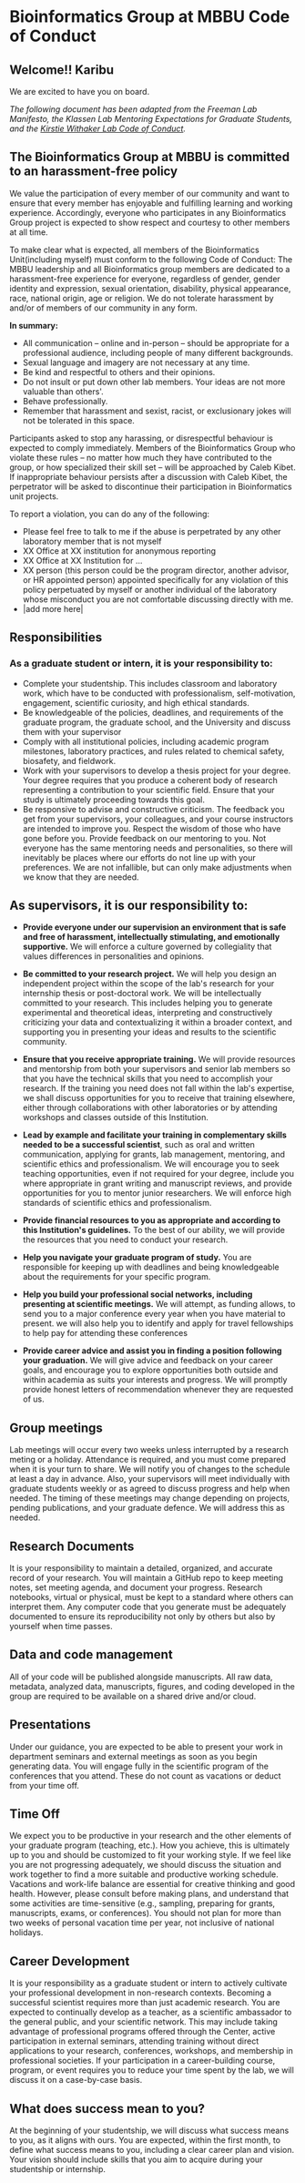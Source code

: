 # Bioinformatics Group at MBBU  Code of Conduct

## Welcome!! Karibu
We are excited to have you on board. 

*The following document has been adapted from the Freeman Lab Manifesto, the Klassen Lab Mentoring Expectations for Graduate Students, and the [Kirstie Withaker Lab Code of Conduct](https://github.com/WhitakerLab/WhitakerLabProjectManagement/blob/master/CODE_OF_CONDUCT.md).*

## The Bioinformatics Group at MBBU is committed to an harassment-free policy
We value the participation of every member of our community and want to ensure that every member has enjoyable and fulfilling learning and working experience. Accordingly, everyone who participates in any Bioinformatics Group project is expected to show respect and courtesy to other members at all time.

To make clear what is expected, all members of the Bioinformatics Unit(including myself) must conform to the following Code of Conduct:
The MBBU leadership and all Bioinformatics group members are dedicated to a harassment-free experience for everyone, regardless of gender, gender identity and expression, sexual orientation, disability, physical appearance, race, national origin, age or religion. We do not tolerate harassment by and/or of members of our community in any form.

**In summary:**  
* All communication – online and in-person – should be appropriate for a professional audience, including people of many different backgrounds. 
* Sexual language and imagery are not necessary at any time.
* Be kind and respectful to others and their opinions. 
* Do not insult or put down other lab members. Your ideas are not more valuable than others'.
* Behave professionally.
* Remember that harassment and sexist, racist, or exclusionary jokes will not be tolerated in this space. 

Participants asked to stop any harassing, or disrespectful behaviour is expected to comply immediately.
Members of the Bioinformatics Group who violate these rules – no matter how much they have contributed to the group, or how specialized their skill set – will be approached by Caleb Kibet. If inappropriate behaviour persists after a discussion with Caleb Kibet, the perpetrator will be asked to discontinue their participation in Bioinformatics unit projects.

To report a violation, you can do any of the following:
* Please feel free to talk to me if the abuse is perpetrated by any other laboratory member that is not myself
* XX Office at XX institution for anonymous reporting 
* XX Office at XX Institution for ...
* XX person (this person could be the program director, another advisor, or HR appointed person) appointed specifically for any violation of this policy perpetuated by myself or another individual of the laboratory whose misconduct you are not comfortable discussing directly with me.
* |add more here|



## Responsibilities

### As a graduate student or intern, it is your responsibility to: 

* Complete your studentship. This includes classroom and laboratory work, which have to be conducted with professionalism, self-motivation, engagement, scientific curiosity, and high ethical standards.
* Be knowledgeable of the policies, deadlines, and requirements of the graduate program, the graduate school, and the University and discuss them with your supervisor
* Comply with all institutional policies, including academic program milestones, laboratory practices, and rules related to chemical safety, biosafety, and fieldwork.  
* Work with your supervisors to develop a thesis project for your degree. Your degree requires that you produce a coherent body of research representing a contribution to your scientific field. Ensure that your study is ultimately proceeding towards this goal.
* Be responsive to advise and constructive criticism. The feedback you get from your supervisors, your colleagues, and your course instructors are intended to improve you. Respect the wisdom of those who have gone before you. 
Provide feedback on our mentoring to you. Not everyone has the same mentoring needs and personalities, so there will inevitably be places where our efforts do not line up with your preferences. We are not infallible, but can only make adjustments when we know that they are needed. 

## As supervisors, it is our responsibility to:

* **Provide everyone under our supervision an environment that is safe and free of harassment, intellectually stimulating, and emotionally supportive.** We will enforce a culture governed by collegiality that values differences in personalities and opinions.
* **Be committed to your research project.** We will help you design an independent project within the scope of the lab's research for your internship thesis or post-doctoral work. We will be intellectually committed to your research. This includes helping you to generate experimental and theoretical ideas, interpreting and constructively criticizing your data and contextualizing it within a broader context, and supporting you in presenting your ideas and results to the scientific community. 
* **Ensure that you receive appropriate training.** We will provide resources and mentorship from both your supervisors and senior lab members so that you have the technical skills that you need to accomplish your research. If the training you need does not fall within the lab's expertise, we shall discuss opportunities for you to receive that training elsewhere, either through collaborations with other laboratories or by attending workshops and classes outside of this Institution.
* **Lead by example and facilitate your training in complementary skills needed to be a successful scientist**, such as oral and written communication, applying for grants, lab management, mentoring, and scientific ethics and professionalism. We will encourage you to seek teaching opportunities, even if not required for your degree, include you where appropriate in grant writing and manuscript reviews, and provide opportunities for you to mentor junior researchers. We will enforce high standards of scientific ethics and professionalism.  
* **Provide financial resources to you as appropriate and according to this Institution's guidelines.** To the best of our ability, we will provide the resources that you need to conduct your research. 

* **Help you navigate your graduate program of study.** You are responsible for keeping up with deadlines and being knowledgeable about the requirements for your specific program. 

* **Help you build your professional social networks, including presenting at scientific meetings.** We will attempt, as funding allows, to send you to a major conference every year when you have material to present. we will also help you to identify and apply for travel fellowships to help pay for attending these conferences

* **Provide career advice and assist you in finding a position following your graduation.** We will give advice and feedback on your career goals, and encourage you to explore opportunities both outside and within academia as suits your interests and progress. We will promptly provide honest letters of recommendation whenever they are requested of us.


## Group meetings
Lab meetings will occur every two weeks unless interrupted by a research meting or a holiday. Attendance is required, and you must come prepared when it is your turn to share. We will notify you of changes to the schedule at least a day in advance. Also, your supervisors will meet individually with graduate students weekly or as agreed to discuss progress and help when needed. The timing of these meetings may change depending on projects, pending publications, and your graduate defence. We will address this as needed.

## Research Documents
It is your responsibility to maintain a detailed, organized, and accurate record of your research. You will maintain a GitHub repo to keep meeting notes, set meeting agenda, and document your progress. Research notebooks, virtual or physical, must be kept to a standard where others can interpret them. Any computer code that you generate must be adequately documented to ensure its reproducibility not only by others but also by yourself when time passes. 

## Data and code management 
All of your code will be published alongside manuscripts. All raw data, metadata, analyzed data, manuscripts, figures, and coding developed in the group are required to be available on a shared drive and/or cloud.

## Presentations  
Under our guidance, you are expected to be able to present your work in department seminars and external meetings as soon as you begin generating data. You will engage fully in the scientific program of the conferences that you attend. These do not count as vacations or deduct from your time off.


## Time Off
We expect you to be productive in your research and the other elements of your graduate program (teaching, etc.). How you achieve, this is ultimately up to you and should be customized to fit your working style. If we feel like you are not progressing adequately, we should discuss the situation and work together to find a more suitable and productive working schedule. 
Vacations and work-life balance are essential for creative thinking and good health. However, please consult before making plans, and understand that some activities are time-sensitive (e.g., sampling, preparing for grants, manuscripts, exams, or conferences). You should not plan for more than two weeks of personal vacation time per year, not inclusive of national holidays.

## Career Development
It is your responsibility as a graduate student or intern to actively cultivate your professional development in non-research contexts. Becoming a successful scientist requires more than just academic research. You are expected to continually develop as a teacher, as a scientific ambassador to the general public, and your scientific network. This may include taking advantage of professional programs offered through the Center, active participation in external seminars, attending training without direct applications to your research, conferences, workshops, and membership in professional societies. 
If your participation in a career-building course, program, or event requires you to reduce your time spent by the lab, we will discuss it on a case-by-case basis. 

## What does success mean to you?
At the beginning of your studentship, we will discuss what success means to you, as it aligns with ours. You are expected, within the first month, to define what success means to you, including a clear career plan and vision. Your vision should include skills that you aim to acquire during your studentship or internship. 
